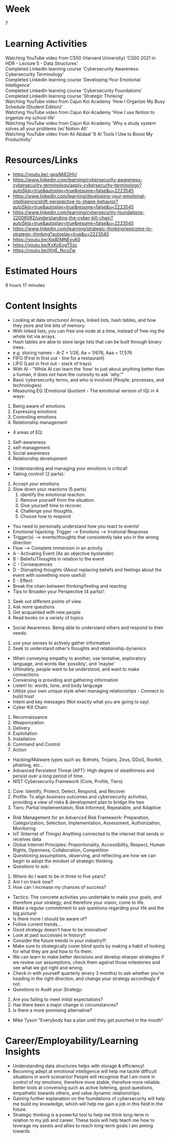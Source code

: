 # Week
7
# Learning Activities
Watching YouTube video from CS50 (Harvard University) 'CS50 2021 in HDR - Lecture 5 - Data Structures'         
Completed LinkedIn learning course 'Cybersecurity Awareness: Cybersecurity Terminology'     
Completed LinkedIn learning course 'Developing Your Emotional Intelligence'       
Completed LinkedIn learning course 'Cybersecurity Foundations'      
Completed LinkedIn learning course 'Strategic Thinking'         
Watching YouTube video from Cajun Koi Academy 'How I Organize My Busy Schedule (Student Edition)'      
Watching YouTube video from Cajun Koi Academy 'How I use Notion to organize my school life'      
Watching YouTube video from Cajun Koi Academy 'Why a study system solves all your problems (w/ Notion AI)'       
Watching YouTube video from Ali Abdaal '6 AI Tools I Use to Boost My Productivity'       
# Resources/Links
- https://youtu.be/-gpsiMiEOHU      
- https://www.linkedin.com/learning/cybersecurity-awareness-cybersecurity-terminology/apply-cybersecurity-terminology?autoSkip=true&autoplay=true&resume=false&u=2223545     
- https://www.linkedin.com/learning/developing-your-emotional-intelligence/shift-perspective-to-shape-behavior?autoSkip=true&autoplay=true&resume=false&u=2223545      
- https://www.linkedin.com/learning/cybersecurity-foundations-22006082/understanding-the-cyber-kill-chain?autoSkip=true&autoplay=true&resume=false&u=2223545      
- https://www.linkedin.com/learning/strategic-thinking/welcome-to-strategic-thinking?autoplay=true&u=2223545     
- https://youtu.be/XqdDMNExvA0       
- https://youtu.be/KzKoEogT5zc       
- https://youtu.be/XhtE_fkcoZw       
# Estimated Hours
9 hours 17 minutes
# Content Insights
- Looking at data structures! Arrays, linked lists, hash tables, and how they store and link bits of memory.
- With linked lists, you can free one node at a time, instead of free-ing the whole list via arrays.     
- Hash tables are able to store large lists that can be built through binary trees.     
- e.g. storing names - A-Z = 1/26, Aa = 1/676, Aaa = 17,576      
- FIFO (First in first out - line for a restaurant)      
- LIFO (Last in first out - stack of trays)      
- With AI - "While AI can learn the 'how' to just about anything better than a human, it does not have the curiosity to ask 'why.'"     
- Basic cybersecurity terms, and who is involved (People, processes, and technologies)      
- Measuring EQ (Emotional Quotient - The emotional version of IQ) in 4 ways:     
1. Being aware of emotions     
2. Expressing emotions     
3. Controlling emotions     
4. Relationship management     
- 4 areas of EQ:      
1. Self-awareness     
2. self-management     
3. Social awareness     
4. Relationship development     
- Understanding and managing your emotions is critical!     
- Taking control! (2 parts):      
1. Accept your emotions      
2. Slow down your reactions (5 parts)        
   1. identify the emotional reaction.      
   2. Remove yourself from the situation.      
   3. Give yourself time to recover.      
   4. Challenge your thoughts.        
   5. Choose how to respond          
- You need to personally understand how you react to events!      
- Emotional hijacking: Trigger --> Emotions --> Irrational Response     
- Trigger(s) --> events/thoughts that consistently take you in the wrong direction       
- Flow --> Complete immersion in an activity        
- A - Activating Event (As an objective bystander)     
- B - Beliefs/Thoughts in relation to the event     
- C - Consequences     
- D - Disrupting thoughts (About replacing beliefs and feelings about the event with something more useful)     
- E - Effect    
- Break the chain between thinking/feeling and reacting   
- Tips to Broaden your Perspective (4 parts)!:      
1. Seek out different points of view      
2. Ask more questions      
3. Get acquainted with new people       
4. Read books on a variety of topics      
- Social Awareness: Being able to understand others and respond to their needs:          
1. use your senses to actively gather information         
2. Seek to understand other's thoughts and relationship dynamics        
- When conveying empathy to another, use tentative, exploratory language, and words like 'possibly', and 'maybe'         
- Ultimately, people want to be understood, and want to make connections       
- Conversing is providing and gathering information      
- Listen! to: words, tone, and body language      
- Utilize your own unique style when managing relationships - Connect to build trust        
- Intent and key messages (Not exactly what you are going to say)        
- Cyber Kill Chain:     
1. Reconnaissance     
2. Weaponization     
3. Delivery     
4. Exploitation     
5. Installation     
6. Command and Control     
7. Action     
- Hacking/Malware types such as: Botnets, Trojans, Zeus, DDoS, Rootkit, phishing,  etc...
- Advanced Persistent Threat (APT): High degree of stealthiness and persist over a long period of time.     
- NIST Cybersecurity Framework (Core, Profile, Tiers)
1. Core: Identify, Protect, Detect, Respond, and Recover     
2. Profile: To align business outcomes and cybersecurity activities, providing a view of risks & development plan to bridge the two     
3. Tiers: Partial Implementation, Risk Informed, Repeatable, and Adaptive      
- Risk Management for an Advanced Risk Framework: Preparation, Categorization, Selection, Implementation, Assessment, Authorization, Monitoring     
- IoT (Internet of Things) Anything connected to the internet that sends or receives data     
- Global Internet Principles: Proportionality, Accessibility, Respect, Human Rights, Openness, Collaboration, Competition       
- Questioning assumptions, observing, and reflecting are how we can begin to adopt the mindset of strategic thinking.      
- Questions to ask:      
1. Where do I want to be in three to five years?     
2. Am I on track now?     
3. How can I increase my chances of success?     
- Tactics: The concrete activities you undertake to make your goals, and therefore your strategy, and therefore your vision, come to life.     
- Make a regular commitment to ask questions regarding your life and the big picture!      
- Is there more I should be aware of?     
- Follow current trends...     
- Good strategy doesn't have to be innovative!     
- Look at past successes in history!!        
- Consider the future trends in your industry!!!     
- Make sure to strategically cover blind spots by making a habit of looking for what they are and how to fix them.      
- We can learn to make better decisions and develop sharper strategies if we review our assumptions, check them against those milestones and see what we got right and wrong.     
- Check in with yourself quarterly (every 3 months) to ask whether you're heading in the right direction, and change your strategy accordingly if not.      
- Questions to Audit your Strategy:     
1. Are you failing to meet initial expectations?     
2. Has there been a major change in circumstances?      
3. Is there a more promising alternative?      
- Mike Tyson "Everybody has a plan until they get punched in the mouth"
# Career/Employability/Learning Insights
- Understanding data structures helps with storage & efficiency!     
- Becoming adept at emotional intelligence will help me tackle difficult situations in work scenarios! People will recognise that I am more in control of my emotions, therefore more stable, therefore more reliable. Better tools at conversing such as active listening, good questions, empathetic towards others, and value dynamic relationships.     
- Gaining further explanation on the foundations of cybersecurity will help me build my knowledge, which will help me gain a job in this field in the future.     
- Strategic thinking is a powerful tool to help me think long-term in relation to my job and career. These tools will help teach me how to leverage my assets and allies to reach long-term goals I am aiming towards.